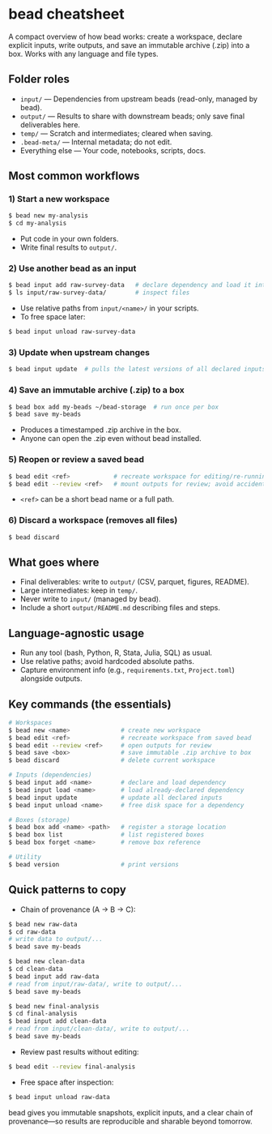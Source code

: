 # bead cheatsheet

A compact overview of how bead works: create a workspace, declare explicit inputs, write outputs, and save an immutable archive (.zip) into a box. Works with any language and file types.

## Folder roles

- `input/` — Dependencies from upstream beads (read-only, managed by bead).
- `output/` — Results to share with downstream beads; only save final deliverables here.
- `temp/` — Scratch and intermediates; cleared when saving.
- `.bead-meta/` — Internal metadata; do not edit.
- Everything else — Your code, notebooks, scripts, docs.

## Most common workflows

### 1) Start a new workspace
```bash
$ bead new my-analysis
$ cd my-analysis
```
- Put code in your own folders.
- Write final results to `output/`.

### 2) Use another bead as an input
```bash
$ bead input add raw-survey-data   # declare dependency and load it into input/
$ ls input/raw-survey-data/        # inspect files
```
- Use relative paths from `input/<name>/` in your scripts.
- To free space later:
```bash
$ bead input unload raw-survey-data
```

### 3) Update when upstream changes
```bash
$ bead input update  # pulls the latest versions of all declared inputs
```

### 4) Save an immutable archive (.zip) to a box
```bash
$ bead box add my-beads ~/bead-storage  # run once per box
$ bead save my-beads
```
- Produces a timestamped .zip archive in the box.
- Anyone can open the .zip even without bead installed.

### 5) Reopen or review a saved bead
```bash
$ bead edit <ref>            # recreate workspace for editing/re-running
$ bead edit --review <ref>   # mount outputs for review; avoid accidental edits
```
- `<ref>` can be a short bead name or a full path.

### 6) Discard a workspace (removes all files)
```bash
$ bead discard
```

## What goes where

- Final deliverables: write to `output/` (CSV, parquet, figures, README).
- Large intermediates: keep in `temp/`.
- Never write to `input/` (managed by bead).
- Include a short `output/README.md` describing files and steps.

## Language-agnostic usage

- Run any tool (bash, Python, R, Stata, Julia, SQL) as usual.
- Use relative paths; avoid hardcoded absolute paths.
- Capture environment info (e.g., `requirements.txt`, `Project.toml`) alongside outputs.

## Key commands (the essentials)

```bash
# Workspaces
$ bead new <name>              # create new workspace
$ bead edit <ref>              # recreate workspace from saved bead
$ bead edit --review <ref>     # open outputs for review
$ bead save <box>              # save immutable .zip archive to box
$ bead discard                 # delete current workspace

# Inputs (dependencies)
$ bead input add <name>        # declare and load dependency
$ bead input load <name>       # load already-declared dependency
$ bead input update            # update all declared inputs
$ bead input unload <name>     # free disk space for a dependency

# Boxes (storage)
$ bead box add <name> <path>   # register a storage location
$ bead box list                # list registered boxes
$ bead box forget <name>       # remove box reference

# Utility
$ bead version                 # print versions
```

## Quick patterns to copy

- Chain of provenance (A → B → C):
```bash
$ bead new raw-data
$ cd raw-data
# write data to output/...
$ bead save my-beads

$ bead new clean-data
$ cd clean-data
$ bead input add raw-data
# read from input/raw-data/, write to output/...
$ bead save my-beads

$ bead new final-analysis
$ cd final-analysis
$ bead input add clean-data
# read from input/clean-data/, write to output/...
$ bead save my-beads
```

- Review past results without editing:
```bash
$ bead edit --review final-analysis
```

- Free space after inspection:
```bash
$ bead input unload raw-data
```

bead gives you immutable snapshots, explicit inputs, and a clear chain of provenance—so results are reproducible and sharable beyond tomorrow.
